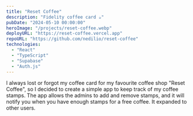 ```yaml
---
title: "Reset Coffee"
description: "Fidelity coffee card ☕"
pubDate: "2024-05-10 00:00:00"
heroImage: "/projects/reset-coffee.webp"
deployURL: "https://reset-coffee.vercel.app"
repoURL: "https://github.com/nedilio/reset-coffee"
technologies:
  - "React"
  - "TypeScript"
  - "Supabase"
  - "Auth.js"
---
```


I always lost or forgot my coffee card for my favourite coffee shop "Reset Coffee", so I decided to create a simple app to keep track of my coffee stamps. The app allows the admins to add and remove stamps, and it will notify you when you have enough stamps for a free coffee. It expanded to other users.
